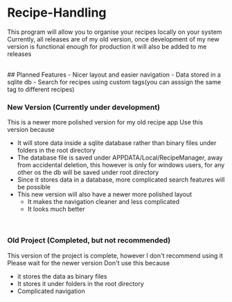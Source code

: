 # Recipe-Handling

This program will allow you to organise your recipes locally on your system
Currently, all releases are of my old version, once development of my new version is functional enough for production it will also be added to me releases

<br />
## Planned Features
  - Nicer layout and easier navigation
  - Data stored in a sqlite db
  - Search for recipes using custom tags(you can asssign the same tag to different recipes)

<br />

### New Version (Currently under development)
This is a newer more polished version for my old recipe app
Use this version because

  - It will store data inside a sqlite database rather than binary files under folders in the root directory
  - The  database file is saved under APPDATA/Local/RecipeManager, away from accidental deletion, this however 
    is only for windows users, for any other os the db will be saved under root directory
  - Since it stores data in a database, more complicated search features will be possible
  - This new version will also have a newer more polished layout
    - It makes the navigation cleaner and less complicated
    - It looks much better

<br />

### Old Project (Completed, but not recommended)
This version of the project is complete, however I don't recommend using it
Please wait for the newer version
Don't use this because
  - it stores the data as binary files
  - It stores it under folders in the root directory
  - Complicated navigation
